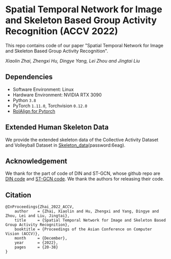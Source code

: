 # Spatial Temporal Network for Image and Skeleton Based Group Activity Recognition (ACCV 2022)

This repo contains code of our paper "Spatial Temporal Network for Image and Skeleton Based Group Activity Recognition". 

_Xiaolin Zhai, Zhengxi Hu, Dingye Yang, Lei Zhou and Jingtai Liu_
        


## Dependencies

- Software Environment: Linux 
- Hardware Environment: NVIDIA RTX 3090
- Python `3.8`
- PyTorch `1.11.0`, Torchvision `0.12.0`
- [RoIAlign for Pytorch](https://github.com/longcw/RoIAlign.pytorch)



## Extended Human Skeleton Data

We provide the extended skeleton data of the Collective Activity Dataset and Volleyball Dataset in [Skeleton_data](https://pan.baidu.com/s/1dElXsxZgWe2WG2SuOt5S5Q)(password:6eag).

## Acknowledgement

We thank for the part of code of DIN and ST-GCN, whose github repo are [DIN code](https://github.com/JacobYuan7/DIN-Group-Activity-Recognition-Benchmark) and [ST-GCN code](https://github.com/yysijie/st-gcn). We thank the authors for releasing their code.

## Citation

```
@InProceedings{Zhai_2022_ACCV,
    author    = {Zhai, Xiaolin and Hu, Zhengxi and Yang, Dingye and Zhou, Lei and Liu, Jingtai},
    title     = {Spatial Temporal Network for Image and Skeleton Based Group Activity Recognition},
    booktitle = {Proceedings of the Asian Conference on Computer Vision (ACCV)},
    month     = {December},
    year      = {2022},
    pages     = {20-38}
}
```
